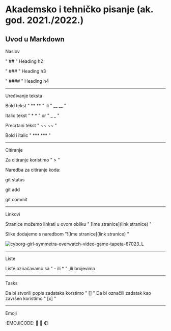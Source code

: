 # Akademsko i tehničko pisanje (ak. god. 2021./2022.)


## Uvod u Markdown

Naslov

" ## " Heading h2

" ### " Heading h3

" #### " Heading h4

___

Uređivanje teksta

Bold tekst " ** ** "  ili " __ __ "

Italic tekst " * * " or " _ _ "

Precrtani tekst " ~~ ~~ "

Bold i italic " *** *** "

___

Citiranje

Za citiranje koristimo " > "


Naredba za citiranje koda:

git status

git add

git commit

___

Linkovi

Stranice možemo linkati u ovom obliku " [Ime stranice](link stranice) "

Slike dodajemo s naredbom "![Ime stranice](link stranice) "

![cyborg-girl-symmetra-overwatch-video-game-tapeta-67023_L](https://user-images.githubusercontent.com/95430189/145297597-541fb1e4-b882-4b0a-8ce4-0e484be14965.jpg)

___
Liste

Liste označavamo sa " - ili * " ,ili brojevima
___
Tasks

Da bi stvorili popis zadataka korstimo " [] "
Da bi označili zadatak kao završen koristimo " [x] "
___
Emoji

:EMOJICODE:
🐶 🚀 🌔





 
 
